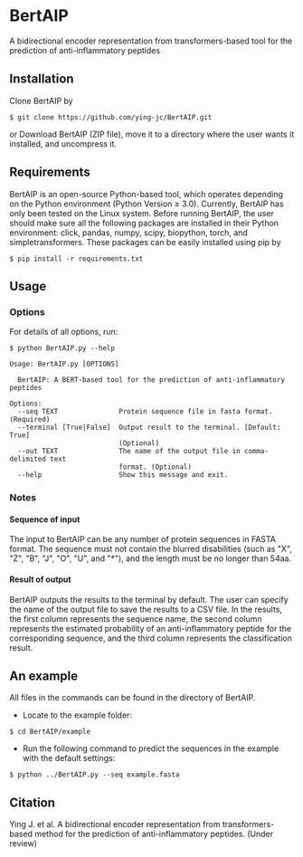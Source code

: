 # BertAIP  
A bidirectional encoder representation from transformers-based tool for the prediction of anti-inflammatory peptides

## Installation  
Clone BertAIP by  
```
$ git clone https://github.com/ying-jc/BertAIP.git
```  
or
Download BertAIP (ZIP file), move it to a directory where the user wants it installed, and uncompress it.

## Requirements  
BertAIP is an open-source Python-based tool, which operates depending on the Python environment (Python Version ≥ 3.0). Currently, BertAIP has only been tested on the Linux system. Before running BertAIP, the user should make sure all the following packages are installed in their Python environment: click, pandas, numpy, scipy, biopython, torch, and simpletransformers. 
These packages can be easily installed using pip by
```
$ pip install -r requirements.txt
```  

## Usage  
### Options  
For details of all options, run:  
```
$ python BertAIP.py --help

Usage: BertAIP.py [OPTIONS]

  BertAIP: A BERT-based tool for the prediction of anti-inflammatory peptides

Options:
  --seq TEXT               Protein sequence file in fasta format. (Required)
  --terminal [True|False]  Output result to the terminal. [Default: True]
                           (Optional)
  --out TEXT               The name of the output file in comma-delimited text
                           format. (Optional)
  --help                   Show this message and exit.
```  

### Notes  
#### Sequence of input
The input to BertAIP can be any number of protein sequences in FASTA format. The sequence must not contain the blurred disabilities (such as "X", "Z", "B", "J", "O", "U", and "*"), and the length must be no longer than 54aa.

#### Result of output
BertAIP outputs the results to the terminal by default. The user can specify the name of the output file to save the results to a CSV file. In the results, the first column represents the sequence name, the second column represents the estimated probability of an anti-inflammatory peptide for the corresponding sequence, and the third column represents the classification result.

## An example  
All files in the commands can be found in the directory of BertAIP.  
* Locate to the example folder:
```
$ cd BertAIP/example
```
* Run the following command to predict the sequences in the example with the default settings:
```
$ python ../BertAIP.py --seq example.fasta
```

## Citation  
Ying J. et al. A bidirectional encoder representation from transformers-based method for the prediction of anti-inflammatory peptides. (Under review)
